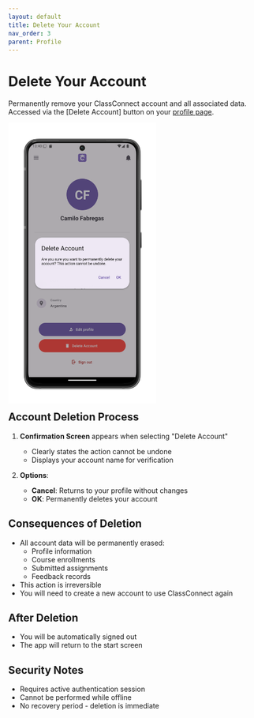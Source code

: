 ```yaml
---
layout: default
title: Delete Your Account
nav_order: 3
parent: Profile
---
```


# Delete Your Account

Permanently remove your ClassConnect account and all associated data. Accessed via the [Delete Account] button on your [profile page](profile.md).

<p style="clear:both;"></p>
<img src="assets/profile-delete.png" alt="Account Deletion Confirmation" style="width:300px; float:left; margin-right:15px;"/>
<p style="clear:both;"></p>

## Account Deletion Process

1. **Confirmation Screen** appears when selecting "Delete Account"
   - Clearly states the action cannot be undone
   - Displays your account name for verification

2. **Options**:
   - **Cancel**: Returns to your profile without changes
   - **OK**: Permanently deletes your account

## Consequences of Deletion

- All account data will be permanently erased:
  - Profile information
  - Course enrollments
  - Submitted assignments
  - Feedback records
- This action is irreversible
- You will need to create a new account to use ClassConnect again

## After Deletion

- You will be automatically signed out
- The app will return to the start screen

## Security Notes

- Requires active authentication session
- Cannot be performed while offline
- No recovery period - deletion is immediate
